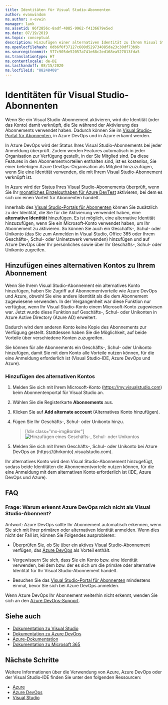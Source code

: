 ```yaml
---
title: Identitäten für Visual Studio-Abonnenten
author: evanwindom
ms.author: v-evwin
manager: lank
ms.assetid: 86f2856c-8adf-4085-9962-f4136679e5ed
ms.date: 07/19/2019
ms.topic: conceptual
description: Hinzufügen einer alternativen Identität zu Ihrem Visual Studio-Abonnement, die für Azure DevOps und Azure verwendet werden kann
ms.openlocfilehash: 0db6f0f37127c600d529734085da23c30df73b9b
ms.sourcegitcommit: 577c905de52057a741e68c2ed168ea527813fda5
ms.translationtype: HT
ms.contentlocale: de-DE
ms.lasthandoff: 08/15/2020
ms.locfileid: "88248408"
---
```

# <a name="identities-for-visual-studio-subscribers"></a>Identitäten für Visual Studio-Abonnenten
Wenn Sie ein Visual Studio-Abonnement aktivieren, wird die Identität (oder das Konto) damit verknüpft, die Sie während der Aktivierung des Abonnements verwendet haben. Dadurch können Sie im [Visual Studio-Portal für Abonnenten](https://my.visualstudio.com?wt.mc_id=o~msft~docs), in Azure DevOps und in Azure erkannt werden.

In Azure DevOps wird der Status Ihres Visual Studio-Abonnements bei jeder Anmeldung überprüft. Zudem werden Features automatisch in jeder Organisation zur Verfügung gestellt, in der Sie Mitglied sind.
Da diese Features in den Abonnementvorteilen enthalten sind, ist es kostenlos, Sie einer beliebigen Azure DevOps-Organisation als Mitglied hinzuzufügen, wenn Sie eine Identität verwenden, die mit Ihrem Visual Studio-Abonnement verknüpft ist.

In Azure wird der Status Ihres Visual Studio-Abonnements überprüft, wenn Sie Ihr [monatliches Einzelguthaben für Azure DevTest](https://azure.microsoft.com/pricing/member-offers/credit-for-visual-studio-subscribers/) aktivieren, bei dem es sich um einen Vorteil für Abonnenten handelt.

Innerhalb des [Visual Studio-Portals für Abonnenten](https://my.visualstudio.com?wt.mc_id=o~msft~docs) können Sie zusätzlich zu der Identität, die Sie für die Aktivierung verwendet haben, eine **alternative Identität** hinzufügen. Es ist möglich, eine alternative Identität hinzuzufügen, wenn Sie ein Microsoft-Konto verwendet haben, um Ihr Abonnement zu aktivieren. So können Sie auch ein Geschäfts-, Schul- oder Unikonto (das Sie zum Anmelden in Visual Studio, Office 365 oder Ihrem Geschäfts-, Schul- oder Uninetzwerk verwenden) hinzufügen und auf Azure DevOps über Ihr persönliches sowie über Ihr Geschäfts-, Schul- oder Unikonto zugreifen.

## <a name="add-an-alternate-account-to-your-subscription"></a>Hinzufügen eines alternativen Kontos zu Ihrem Abonnement
Wenn Sie Ihrem Visual Studio-Abonnement ein alternatives Konto hinzufügen, haben Sie Zugriff auf Abonnementvorteile wie Azure DevOps und Azure, obwohl Sie eine andere Identität als die dem Abonnement zugewiesene verwenden. In der Vergangenheit war diese Funktion nur verfügbar, wenn Ihr Visual Studio-Konto einem Microsoft-Konto zugewiesen war. Jetzt wurde diese Funktion auf Geschäfts-, Schul- oder Unikonten in Azure Active Directory (Azure AD) erweitert.

Dadurch wird dem anderen Konto keine Kopie des Abonnements zur Verfügung gestellt. Stattdessen haben Sie die Möglichkeit, auf beide Vorteile über verschiedene Konten zuzugreifen.

Sie können für alle Abonnements ein Geschäfts-, Schul- oder Unikonto hinzufügen, damit Sie mit dem Konto alle Vorteile nutzen können, für die eine Anmeldung erforderlich ist (Visual Studio-IDE, Azure DevOps und Azure).

### <a name="add-the-alternate-account"></a>Hinzufügen des alternativen Kontos
1. Melden Sie sich mit Ihrem Microsoft-Konto (https://my.visualstudio.com) beim Abonnentenportal für Visual Studio an.
2. Wählen Sie die Registerkarte **Abonnements** aus.
3. Klicken Sie auf **Add alternate account** (Alternatives Konto hinzufügen).
4. Fügen Sie Ihr Geschäfts-, Schul- oder Unikonto hinzu.
    > [!div class="mx-imgBorder"]
    > ![Hinzufügen eines Geschäfts-, Schul- oder Unikontos](_img/vs-alternate-identity/enter-alternate-account-my-visual-studio-com-portal.png)

5. Melden Sie sich mit Ihrem Geschäfts-, Schul- oder Unikonto bei Azure DevOps an (https://{ihrkonto}.visualstudio.com).

Ihr alternatives Konto wird dem Visual Studio-Abonnement hinzugefügt, sodass beide Identitäten die Abonnementvorteile nutzen können, für die eine Anmeldung mit dem alternativen Konto erforderlich ist (IDE, Azure DevOps und Azure).

## <a name="faq"></a>FAQ

### <a name="q--why-doesnt-azure-devops-recognize-me-as-a-visual-studio-subscriber"></a>Frage:  Warum erkennt Azure DevOps mich nicht als Visual Studio-Abonnent?

Antwort: Azure DevOps sollte Ihr Abonnement automatisch erkennen, wenn Sie sich mit Ihrer primären oder alternativen Identität anmelden. Wenn dies nicht der Fall ist, können Sie Folgendes ausprobieren:

* Überprüfen Sie, ob Sie über ein aktives Visual Studio-Abonnement verfügen, das [Azure DevOps](vs-azure-devops.md#eligibility) als Vorteil enthält.

* Vergewissern Sie sich, dass Sie ein Konto bzw. eine Identität verwenden, bei dem bzw. der es sich um die primäre oder alternative Identität für Ihr Visual Studio-Abonnement handelt.

* Besuchen Sie das [Visual Studio-Portal für Abonnenten](https://my.visualstudio.com?wt.mc_id=o~msft~docs) mindestens einmal, bevor Sie sich bei Azure DevOps anmelden.

Wenn Azure DevOps Ihr Abonnement weiterhin nicht erkennt, wenden Sie sich an den [Azure DevOps-Support](https://azure.microsoft.com/support/devops/).

## <a name="see-also"></a>Siehe auch
- [Dokumentation zu Visual Studio](https://docs.microsoft.com/visualstudio/)
- [Dokumentation zu Azure DevOps](https://docs.microsoft.com/azure/devops/)
- [Azure-Dokumentation](https://docs.microsoft.com/azure/)
- [Dokumentation zu Microsoft 365](https://docs.microsoft.com/microsoft-365/)

## <a name="next-steps"></a>Nächste Schritte 
Weitere Informationen über die Verwendung von Azure, Azure DevOps oder der Visual Studio-IDE finden Sie unter den folgenden Ressourcen:
- [Azure](vs-azure.md)
- [Azure DevOps](vs-azure-devops.md)
- [Visual Studio](vs-ide-benefit.md)